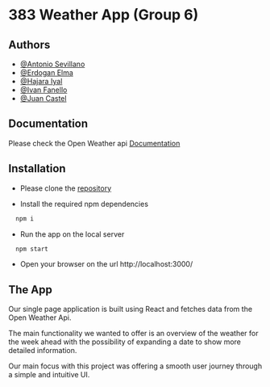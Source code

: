 
# 383 Weather App (Group 6)

## Authors

- [@Antonio Sevillano](https://github.com/ajsevillano) 
- [@Erdogan Elma](https://github.com/ajsevillano) 
- [@Hajara Iyal](https://github.com/Hajara-I)
- [@Ivan Fanello](https://github.com/wisepanda) 
- [@Juan Castel](https://github.com/shuampi)


## Documentation

Please check the Open Weather api [Documentation](https://openweathermap.org/current)


## Installation

- Please clone the [repository](https://github.com/wisepanda/383weatherApp.git) 

- Install the required npm dependencies

```bash
  npm i
```
- Run the app on the local server
```bash
  npm start
```
- Open your browser on the url http://localhost:3000/
## The App

Our single page application is built using React and fetches data from the Open Weather Api.

The main functionality we wanted to offer is an overview of the weather for the week ahead with the possibility of expanding a date to show more detailed information. 

Our main focus with this project was offering a smooth user journey through a simple and intuitive UI.





